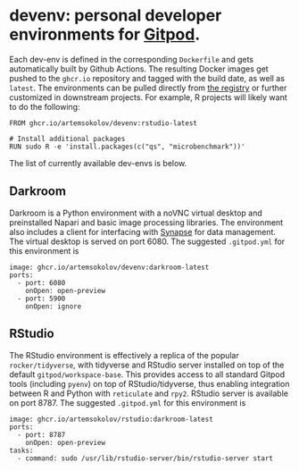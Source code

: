 # devenv: personal developer environments for [Gitpod](https://gitpod.io/).

Each dev-env is defined in the corresponding `Dockerfile` and gets automatically built by Github Actions. The resulting Docker images get pushed to the `ghcr.io` repository and tagged with the build date, as well as `latest`. The environments can be pulled directly from [the registry](https://github.com/ArtemSokolov/devenv/pkgs/container/devenv) or further customized in downstream projects. For example, R projects will likely want to do the following:

```
FROM ghcr.io/artemsokolov/devenv:rstudio-latest

# Install additional packages
RUN sudo R -e 'install.packages(c("qs", "microbenchmark"))'
```

The list of currently available dev-envs is below.

## Darkroom

Darkroom is a Python environment with a noVNC virtual desktop and preinstalled Napari and basic image processing libraries. The environment also includes a client for interfacing with [Synapse](https://synapse.org/) for data management. The virtual desktop is served on port 6080. The suggested `.gitpod.yml` for this environment is

```
image: ghcr.io/artemsokolov/devenv:darkroom-latest
ports:
  - port: 6080
    onOpen: open-preview
  - port: 5900
    onOpen: ignore
```

## RStudio

The RStudio environment is effectively a replica of the popular `rocker/tidyverse`, with tidyverse and RStudio server installed on top of the default `gitpod/workspace-base`. This provides access to all standard Gitpod tools (including `pyenv`) on top of RStudio/tidyverse, thus enabling integration between R and Python with `reticulate` and `rpy2`. RStudio server is available on port 8787. The suggested `.gitpod.yml` for this environment is

```
image: ghcr.io/artemsokolov/rstudio:darkroom-latest
ports:
  - port: 8787
    onOpen: open-preview
tasks:
  - command: sudo /usr/lib/rstudio-server/bin/rstudio-server start
```
